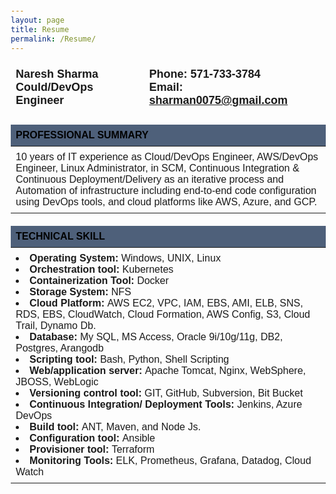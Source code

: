 ```yaml
---
layout: page
title: Resume
permalink: /Resume/
---
```


<html lang="en">
<head>
  <meta charset="UTF-8">
  <title>Resume</title>
  <style>
    body {
      font-family: Arial, sans-serif;
      margin: 20px;
    }
    table {
      border-collapse: collapse;
      width: 100%;
      margin-bottom: 20px;
    }
    th, td {
      border: 0px solid #ddd;
      padding: 8px;
      text-align: left;
    }
    th {
      background-color: #4e607a;
      color: #000000;
    }
  </style>
</head>
<body>
    <table>
    <thead>
      <tr>
        <td colspan="2"><strong><span style="font-size:18px"> Naresh Sharma <br> Could/DevOps Engineer </span></strong></td>
        <td><strong><span style="font-size:18px"> Phone: 571-733-3784 <br> Email: <a href="mailto:sharman0075@gmail.com">sharman0075@gmail.com</a> </span></strong></td>
  
<table>
    <thead>
    <tr>
        <th colspan="2">PROFESSIONAL SUMMARY</th>
    </tr>
    </thead>
    <tbody>
    <tr>
        <td colspan="2">
        <!-- Add your professional summary content here -->
        10 years of IT experience as Cloud/DevOps Engineer, AWS/DevOps Engineer, Linux Administrator, in SCM, Continuous Integration & Continuous Deployment/Delivery as an iterative process and Automation of infrastructure including end-to-end code configuration using DevOps tools, and cloud platforms like AWS, Azure, and GCP.
        </td>
    </tr>

<table>
    <thead>
    <tr>
        <th colspan="2">TECHNICAL SKILL</th>
    </tr>
    </thead>
    <tbody>
    <tr>
        <td colspan="2">
        <!-- Add your professional summary content here -->
        <li><strong> Operating System:</strong> Windows, UNIX, Linux </li>
        <li><strong> Orchestration tool:</strong> Kubernetes </li>
        <li><strong> Containerization Tool:</strong> Docker </li>
        <li><strong> Storage System: </strong> NFS </li>
        <li><strong> Cloud Platform: </strong> AWS EC2, VPC, IAM, EBS, AMI, ELB, SNS, RDS, EBS, CloudWatch, Cloud Formation, AWS Config, S3, Cloud Trail, Dynamo Db. </li>
        <li><strong> Database: </strong> My SQL, MS Access, Oracle 9i/10g/11g, DB2, Postgres, Arangodb </li>
        <li><strong> Scripting tool: </strong> Bash, Python, Shell Scripting </li>
        <li><strong> Web/application server: </strong> Apache Tomcat, Nginx, WebSphere, JBOSS, WebLogic </li>
        <li><strong> Versioning control tool: </strong> GIT, GitHub, Subversion, Bit Bucket </li>
        <li><strong> Continuous Integration/ Deployment Tools: </strong> Jenkins, Azure DevOps </li>
        <li><strong> Build tool: </strong> ANT, Maven, and Node Js. </li>
        <li><strong> Configuration tool: </strong> Ansible </li>
        <li><strong> Provisioner tool: </strong> Terraform  </li>
        <li><strong> Monitoring Tools: </strong> ELK, Prometheus, Grafana, Datadog, Cloud Watch </li>
        </td>
    </tr>


